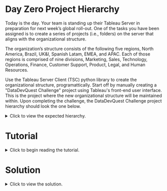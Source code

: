 # Day Zero Project Hierarchy
Today is the day. Your team is standing up their Tableau Server in preparation for next week’s global roll-out. One of the tasks you have been assigned is to create a series of projects (i.e., folders) on the server that aligns with the organizational structure.

The organization’s structure consists of the following five regions, North America, Brazil, UK&I, Spanish Latam, EMEA, and APAC. Each of those regions is comprised of nine divisions, Marketing, Sales, Technology, Operations, Finance, Customer Support, Product, Legal, and Human Resources.

Use the Tableau Server Client (TSC) python library to create the organizational structure, programattically. Start off by manually creating a "DataDevQuest Challenge" project using Tableau's front-end user interface. This is the project where the new organizational structure will be maintained within. Upon completing the challenge, the DataDevQuest Challenge project hierarchy should look the one below.

<details>
  <summary>Click to view the expected hierarchy.</summary>
  
    - DataDevQuest Challenge  
      - APAC  
        - Marketing  
        - Sales  
        - Technology  
        - Operations  
        - Finance  
        - Customer Support  
        - Product  
        - Legal  
        - Human Resources  
      - Brazil  
        - Marketing  
        - Sales  
        - Technology  
        - Operations  
        - Finance  
        - Customer Support  
        - Product  
        - Legal  
        - Human Resources  
      - EMEA  
        - Marketing  
        - Sales  
        - Technology  
        - Operations  
        - Finance  
        - Customer Support  
        - Product  
        - Legal  
        - Human Resources  
      - North America  
        - Marketing  
        - Sales  
        - Technology  
        - Operations  
        - Finance  
        - Customer Support  
        - Product  
        - Legal  
        - Human Resources  
      - Spanish Latam  
        - Marketing  
        - Sales  
        - Technology  
        - Operations  
        - Finance  
        - Customer Support  
        - Product  
        - Legal  
        - Human Resources  
      - UK&I  
        - Marketing  
        - Sales  
        - Technology  
        - Operations  
        - Finance  
        - Customer Support  
        - Product  
        - Legal
</details>

# Tutorial
<details>
  <summary>Click to begin reading the tutorial.</summary>

Create an environment (.env) file and place it in the same directory as the python file dedicated to this tutorial for ease-of-access. The contents of the .env file used for this tutorial can be found below.

TABLEAU_SERVER_FULL_URL=https://10ax.online.tableau.com/#/site/sqlshortreads  
TABLEAU_SERVER_SITE_ID=sqlshortreads  
TABLEAU_SERVER_TOKEN_NAME=TSM  
TABLEAU_SERVER_TOKEN_VALUE=VmhlQ6HbQDqr9QF/AZiQ9g==:n3RsYPPNt8w6covEZG9f37Kn4KTf8M0G  
TABLEAU_VERIFY_CERTIFICATE=False  

Import the necessary packages. Each of these packages will be discussed in turn.

Use package, os and dotenv, to load your environment file and allow its variables to be accessed. This step is critical for accessing your Tableau Server or Tableau Cloud instance, programmatically.

```python
# Load environment variables from .env file.
load_dotenv()
TABLEAU_SERVER_FULL_URL = os.getenv('TABLEAU_SERVER_FULL_URL')
TABLEAU_SERVER_SITE_ID = os.getenv('TABLEAU_SERVER_SITE_ID')
TABLEAU_SERVER_TOKEN_NAME = os.getenv('TABLEAU_SERVER_TOKEN_NAME')
TABLEAU_SERVER_TOKEN_VALUE = os.getenv('TABLEAU_SERVER_TOKEN_VALUE')
TABLEAU_VERIFY_CERTIFICATE = os.getenv('TABLEAU_VERIFY_CERTIFICATE', 'True') == 'True'
```
Create a means to authenticate with your Tableau Server or Tableau Cloud instance by using TSC’s PersonalAccessTokenAuth class. Pass in the environment variables that correspond to token name, token value, and site ID, if applicable. If you are using Tableau Server and use the default site, then your site ID value should be None or an empty string.

```python
# Create authentication object using the token and site ID details.
TABLEAU_AUTHENTICATION = tsc.PersonalAccessTokenAuth(
  token_name=TABLEAU_SERVER_TOKEN_NAME,
  personal_access_token=TABLEAU_SERVER_TOKEN_VALUE,
  site_id=TABLEAU_SERVER_SITE_ID
)
```

Next, create an instance of TSC’s Server class and pass in the base URL associated with your Tableau Server or Tableau Cloud instance. If you are authenticating with a Tableau Server that uses the default site, then the full server URL and the base URL will be identical. Otherwise, be sure to exclude the site ID from the URL. Optionally, choose not to verify the server's SSL/TLS certificate. If you are authenticating with a Tableau Cloud instance, maintaining the default value of True is unlikely to cause you any problems. I have only seen and experienced an issue with the default value when using Tableau Server instances maintained by the companies I have worked for.

```python
# Create a tableau server client object using specified server URL.
SERVER = tsc.Server('https://10ax.online.tableau.com')
# Disable certificate verification. The next line of code may be required due to certificate issues.
SERVER.add_http_options({'verify': False})
```

Now, read in the organizational structure maintained within the CSV file provided and create a python dictionary containing a key for each unique region. Each key’s value should be the respective region’s divisions as a python list. Keep in mind, there are several ways to achieve the desired dictionary structure and the strategy shown below is just one way.

```python
# Read in organizational structure from a CSV file.
ORGANIZATIONAL_STRUCTURE = pd.read_csv('organizational_structure.csv')
# Create a mapping of regions to their respective divisions.
region_division_mapping = (
  ORGANIZATIONAL_STRUCTURE
  .groupby('Region')['Division']
  .unique()
  .apply(list)
  .to_dict()
)
```

Aside from reading in the organizational structure and subsequently creating the region-division mapping, the previous steps are those that you will find yourself repeating throughout your future scripts aimed at interacting with your Tableau Server or Tableau cloud instance, programmatically, through Tableau Server Client.

In the next step, you will use the SERVER and TABLEAU_AUTHENTICATION objects created above to sign-in to your Tableau Server or Tableau Cloud instance. The method, “use_highest_version” ensures that the latest Tableau Rest API version supported by your Tableau Server or Tableau Cloud instance is used. The endpoints and overall functionality available to you through Tableau Server Client and the REST API will be determined by the version.

When using this method, you will see a deprecation warning as the method is planned to be removed in the future. At the time of writing this tutorial, the SERVER object has an attribute called “use_server_version” that defaults to False. Setting the attribute to True is intended to replace the use of “use_highest_version.” The new attribute appears to work well with Tableau Cloud; however, I have not had any success using it with Tableau Server, so I would suggest continuing to use “use_highest_version” as shown below and in the solution, especially if you are connecting to Tableau Server.

```python
# Sign-in to server.
with SERVER.auth.sign_in(TABLEAU_AUTHENTICATION):
  # Ensure the most recent Tableau REST API version is used.
  SERVER.use_highest_version()
```

Retrieve the project ID value corresponding to the “DataDevQuest Challenge” project you created at the beginning of this tutorial by using the projects endpoint and filter method. Remember, this is where the to-be project hierarchy will reside. By creating the project manually in advance, we have made the task of specifying where to place the new region and division projects less complex. Generally, you will not know the parent project ID value in advance and project names will not be unique across the environment.

```python
    # Extract the parent project ID for the 'DataDevQuest Challenge' project where the new projects will be created.
    parent_project_id = SERVER.projects.filter(name='DataDevQuest Challenge')[0].id
```

Below is an example on how you could retrieve the parent project ID value (i.e., location) of a project to ensure any action you take programmatically applies to the right objects (e.g., flow, workbook, data source, project, etc.). To incorporate this into the solution provided, you would programmatically determine the ID value of the "DataDevQuest Challenge" to ensure each region project is created underneath that project. The same process would be repeated when creating the individual division projects corresponding to each region.

```python
        # Create a filter for the project for which the projects will be published.
        # There could be multiple projects with the same name, so the one with a parent project
        # name of "DataDevQuest Challenge" must be identified.
        parent_project = server.projects.filter(name='DataDevQuest Challenge')
        projects = server.projects.filter(name='North America')
        project = [project for project in projects if project.parent_id == parent_project[0].id]
```
</details>

# Solution
<details>
  <summary>Click to view the solution.</summary>
  
  ```python
import os

from dotenv import load_dotenv
import pandas as pd
import tableauserverclient as tsc
from time import sleep

# Load environment variables from .env file.
load_dotenv()
TABLEAU_SERVER_FULL_URL = os.getenv('TABLEAU_SERVER_FULL_URL')
TABLEAU_SERVER_SITE_ID = os.getenv('TABLEAU_SERVER_SITE_ID')
TABLEAU_SERVER_TOKEN_NAME = os.getenv('TABLEAU_SERVER_TOKEN_NAME')
TABLEAU_SERVER_TOKEN_VALUE = os.getenv('TABLEAU_SERVER_TOKEN_VALUE')
TABLEAU_VERIFY_CERTIFICATE = os.getenv('TABLEAU_VERIFY_CERTIFICATE', 'True') == 'True'

# Create authentication object using the token and site ID details.
TABLEAU_AUTHENTICATION = tsc.PersonalAccessTokenAuth(
    token_name=TABLEAU_SERVER_TOKEN_NAME,
    personal_access_token=TABLEAU_SERVER_TOKEN_VALUE,
    site_id=TABLEAU_SERVER_SITE_ID
)
# Create a tableau server client object using specified server URL.
SERVER = tsc.Server('https://10ax.online.tableau.com')
# Disable certificate verification. The next line of code may be required due to certificate issues.
SERVER.add_http_options({'verify': False})
# Read in organizational structure from a CSV file.
ORGANIZATIONAL_STRUCTURE = pd.read_csv('organizational_structure.csv')
# Create a mapping of regions to their respective divisions.
region_division_mapping = (
    ORGANIZATIONAL_STRUCTURE
    .groupby('Region')['Division']
    .unique()
    .apply(list)
    .to_dict()
)
# Sign-in to server.
with SERVER.auth.sign_in(TABLEAU_AUTHENTICATION):
    # Ensure the most recent Tableau REST API version is used.
    SERVER.use_highest_version()
    # Extract the parent project ID for the 'DataDevQuest Challenge' project where the new projects will be created.
    parent_project_id = SERVER.projects.filter(name='DataDevQuest Challenge')[0].id
    # For each region, create a new project and then create the division projects within it.
    for region, divisions in region_division_mapping.items():
        new_region_project = tsc.ProjectItem(
            name=region,
            description=f'Parent project for {region} divisions.',
            parent_id=parent_project_id
        )
        SERVER.projects.create(project_item=new_region_project)
        # Wait for a short period to ensure the project is created before proceeding.
        sleep(2)
        # Extract the ID of the newly created region project to use as a parent for division projects.
        region_project_id = SERVER.projects.filter(name=region)[0].id
        new_division_projects = [
            tsc.ProjectItem(
                name=division,
                description=f"Project for {region}'s {division} division.",
                parent_id=region_project_id
            )
            for division in divisions
        ]
        # Create each division project under the newly created region project.
        for new_division_project in new_division_projects:
            SERVER.projects.create(project_item=new_division_project)
```
